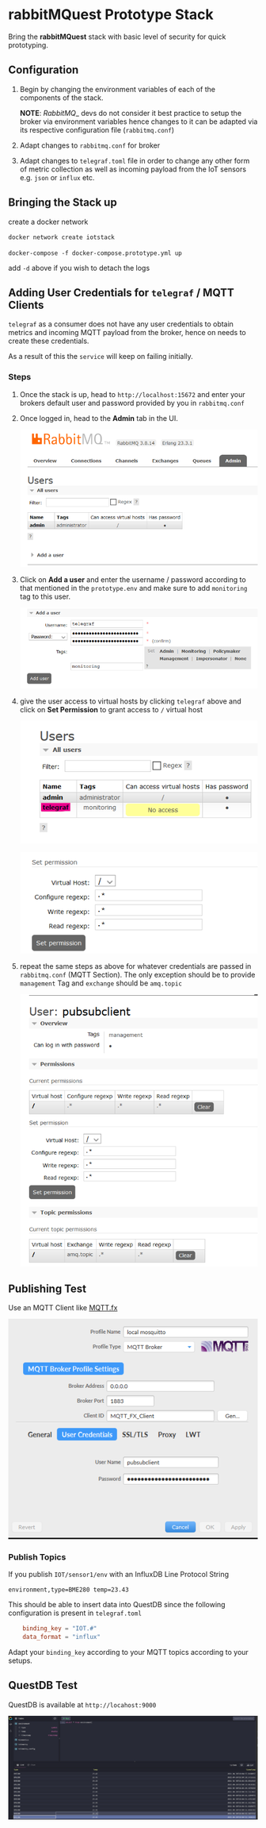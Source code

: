 # rabbitMQuest Prototype Stack
Bring the __rabbitMQuest__ stack with basic level of security for quick prototyping.

## Configuration

1. Begin by changing the environment variables of each of the components of the stack.

    __NOTE__: _RabbitMQ__ devs do not consider it best practice to setup the broker via environment variables hence changes to it can be adapted via its respective configuration file (`rabbitmq.conf`)

2. Adapt changes to `rabbitmq.conf` for broker
3. Adapt changes to `telegraf.toml` file in order to change any other form of metric collection as well as incoming payload from the IoT sensors e.g. `json` or `influx` etc.

## Bringing the Stack up

create a docker network

    docker network create iotstack

    docker-compose -f docker-compose.prototype.yml up

add `-d` above if you wish to detach the logs

## Adding User Credentials for `telegraf` / MQTT Clients

`telegraf` as a consumer does not have any user credentials to obtain metrics and incoming MQTT payload from the broker, hence on needs to create these credentials.

As a result of this the `service` will keep on failing initially.

### Steps

1. Once the stack is up, head to `http://localhost:15672` and enter your brokers default user and password provided by you in `rabbitmq.conf`

2. Once logged in, head to the __Admin__ tab in the UI.

    ![RabbitMQ_Admin_UI](../.github/images/rabbit_admin_ui.png)

3. Click on __Add a user__ and enter the username / password according to that mentioned in the `prototype.env` and make sure to add `monitoring` tag to this user.

    ![RabbitMQ_Add_USer](../.github/images/rabbit_add_user.png)

4. give the user access to virtual hosts by clicking `telegraf` above and click on __Set Permission__ to grant access to `/` virtual host

    ![RabbitMQ_VHOST_ACCESS1](../.github/images/rabbit_vhost_access_1.png)

  
    ![RabbitMQ_VHOST_ACCESS2](../.github/images/rabbit_vhost_access_2.png)

5. repeat the same steps as above for whatever credentials are passed in `rabbitmq.conf` (MQTT Section). The only exception should be to provide `management` Tag and `exchange` should be `amq.topic`

    ![RabbitMQ_MQTT_User](../.github/images/rabbit_mqtt_user.png)


## Publishing Test

Use an MQTT Client like [MQTT.fx](https://mqttfx.org)

![MQTT_CLIENT_Configuraiton](../.github/images/mqtt_client_configuration.png)

### Publish Topics

If you publish `IOT/sensor1/env` with an InfluxDB Line Protocol String

    environment,type=BME280 temp=23.43

This should be able to insert data into QuestDB since the following configuration is present in `telegraf.toml`

```toml
    binding_key = "IOT.#"
    data_format = "influx"
```

Adapt your `binding_key` according to your MQTT topics according to your setups.


## QuestDB Test

QuestDB is available at `http://locahost:9000`

![QUESTDB_DASHBOARD](../.github/images/questdb_dashboard.png)

